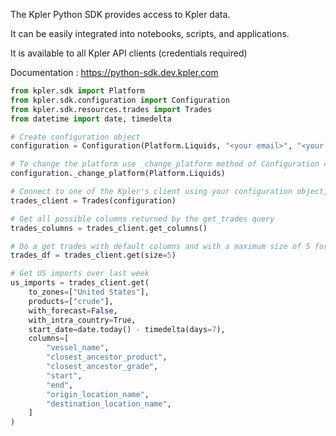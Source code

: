 The Kpler Python SDK provides access to Kpler data.

It can be easily integrated into notebooks, scripts, and applications.

It is available to all Kpler API clients (credentials required)

Documentation : https://python-sdk.dev.kpler.com

````python
from kpler.sdk import Platform
from kpler.sdk.configuration import Configuration
from kpler.sdk.resources.trades import Trades
from datetime import date, timedelta

# Create configuration object
configuration = Configuration(Platform.Liquids, "<your email>", "<your password>")

# To change the platform use _change_platform method of Configuration class
configuration._change_platform(Platform.Liquids)

# Connect to one of the Kpler's client using your configuration object, ie: Trades
trades_client = Trades(configuration)

# Get all possible columns returned by the get_trades query
trades_columns = trades_client.get_columns()

# Do a get trades with default columns and with a maximum size of 5 for the dataframe
trades_df = trades_client.get(size=5)

# Get US imports over last week
us_imports = trades_client.get(
    to_zones=["United States"],
    products=["crude"],
    with_forecast=False,
    with_intra_country=True,
    start_date=date.today() - timedelta(days=7),
    columns=[
        "vessel_name",
        "closest_ancestor_product",
        "closest_ancestor_grade",
        "start",
        "end",
        "origin_location_name",
        "destination_location_name",
    ]
)

````
